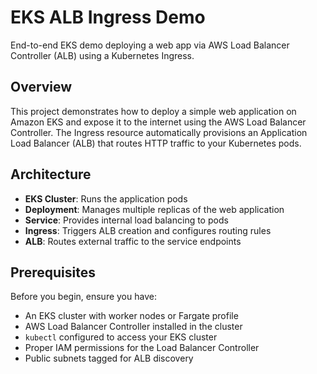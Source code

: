 # EKS ALB Ingress Demo

End-to-end EKS demo deploying a web app via AWS Load Balancer Controller (ALB) using a Kubernetes Ingress.

## Overview

This project demonstrates how to deploy a simple web application on Amazon EKS and expose it to the internet using the AWS Load Balancer Controller. The Ingress resource automatically provisions an Application Load Balancer (ALB) that routes HTTP traffic to your Kubernetes pods.

## Architecture

- **EKS Cluster**: Runs the application pods  
- **Deployment**: Manages multiple replicas of the web application  
- **Service**: Provides internal load balancing to pods  
- **Ingress**: Triggers ALB creation and configures routing rules  
- **ALB**: Routes external traffic to the service endpoints  

## Prerequisites

Before you begin, ensure you have:  
- An EKS cluster with worker nodes or Fargate profile  
- AWS Load Balancer Controller installed in the cluster  
- `kubectl` configured to access your EKS cluster  
- Proper IAM permissions for the Load Balancer Controller  
- Public subnets tagged for ALB discovery  

